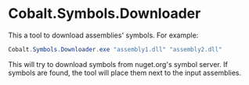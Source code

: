 # Cobalt.Symbols.Downloader

This a tool to download assemblies' symbols. For example:

```ps1
Cobalt.Symbols.Downloader.exe "assembly1.dll" "assembly2.dll"
```

This will try to download symbols from nuget.org's symbol server. If symbols are found, the tool will place them next to the input assemblies.